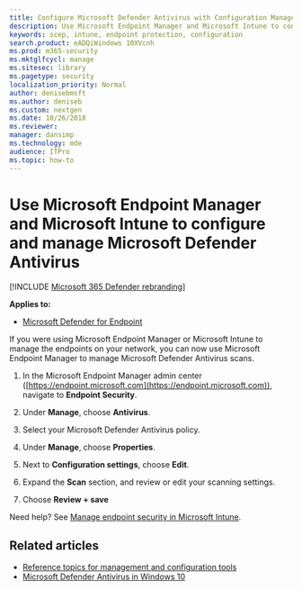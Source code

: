 ```yaml
---
title: Configure Microsoft Defender Antivirus with Configuration Manager and Intune
description: Use Microsoft Endpoint Manager and Microsoft Intune to configure Microsoft Defender AV and Endpoint Protection
keywords: scep, intune, endpoint protection, configuration
search.product: eADQiWindows 10XVcnh
ms.prod: m365-security
ms.mktglfcycl: manage
ms.sitesec: library
ms.pagetype: security
localization_priority: Normal
author: denisebmsft
ms.author: deniseb
ms.custom: nextgen
ms.date: 10/26/2018
ms.reviewer: 
manager: dansimp
ms.technology: mde
audience: ITPro
ms.topic: how-to
---
```


# Use Microsoft Endpoint Manager and Microsoft Intune to configure and manage Microsoft Defender Antivirus

[!INCLUDE [Microsoft 365 Defender rebranding](../../includes/microsoft-defender.md)]


**Applies to:**

- [Microsoft Defender for Endpoint](/microsoft-365/security/defender-endpoint/)

If you were using Microsoft Endpoint Manager or Microsoft Intune to manage the endpoints on your network, you can now use Microsoft Endpoint Manager to manage Microsoft Defender Antivirus scans.

1. In the Microsoft Endpoint Manager admin center ([https://endpoint.microsoft.com](https://endpoint.microsoft.com)), navigate to **Endpoint Security**.

2. Under **Manage**, choose **Antivirus**.

3. Select your Microsoft Defender Antivirus policy. 

4. Under **Manage**, choose **Properties**.

5. Next to **Configuration settings**, choose **Edit**.

6. Expand the **Scan** section, and review or edit your scanning settings.

7. Choose **Review + save**

Need help? See [Manage endpoint security in Microsoft Intune](/mem/intune/protect/endpoint-security).


## Related articles

- [Reference topics for management and configuration tools](configuration-management-reference-microsoft-defender-antivirus.md)
- [Microsoft Defender Antivirus in Windows 10](microsoft-defender-antivirus-in-windows-10.md)